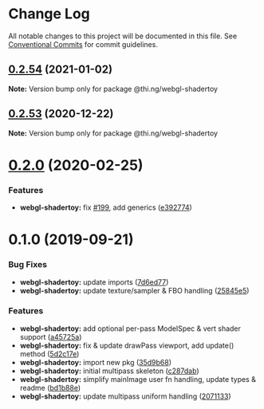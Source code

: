 # Change Log

All notable changes to this project will be documented in this file.
See [Conventional Commits](https://conventionalcommits.org) for commit guidelines.

## [0.2.54](https://github.com/thi-ng/umbrella/compare/@thi.ng/webgl-shadertoy@0.2.53...@thi.ng/webgl-shadertoy@0.2.54) (2021-01-02)

**Note:** Version bump only for package @thi.ng/webgl-shadertoy





## [0.2.53](https://github.com/thi-ng/umbrella/compare/@thi.ng/webgl-shadertoy@0.2.52...@thi.ng/webgl-shadertoy@0.2.53) (2020-12-22)

**Note:** Version bump only for package @thi.ng/webgl-shadertoy





# [0.2.0](https://github.com/thi-ng/umbrella/compare/@thi.ng/webgl-shadertoy@0.1.4...@thi.ng/webgl-shadertoy@0.2.0) (2020-02-25)


### Features

* **webgl-shadertoy:** fix [#199](https://github.com/thi-ng/umbrella/issues/199), add generics ([e392774](https://github.com/thi-ng/umbrella/commit/e392774945e4d29f145dba2fd17f99919b2c5fd5))





# 0.1.0 (2019-09-21)

### Bug Fixes

* **webgl-shadertoy:** update imports ([7d6ed77](https://github.com/thi-ng/umbrella/commit/7d6ed77))
* **webgl-shadertoy:** update texture/sampler & FBO handling ([25845e5](https://github.com/thi-ng/umbrella/commit/25845e5))

### Features

* **webgl-shadertoy:** add optional per-pass ModelSpec & vert shader support ([a45725a](https://github.com/thi-ng/umbrella/commit/a45725a))
* **webgl-shadertoy:** fix & update drawPass viewport, add update() method ([5d2c17e](https://github.com/thi-ng/umbrella/commit/5d2c17e))
* **webgl-shadertoy:** import new pkg ([35d9b68](https://github.com/thi-ng/umbrella/commit/35d9b68))
* **webgl-shadertoy:** initial multipass skeleton ([c287dab](https://github.com/thi-ng/umbrella/commit/c287dab))
* **webgl-shadertoy:** simplify mainImage user fn handling, update types & readme ([bd1b88e](https://github.com/thi-ng/umbrella/commit/bd1b88e))
* **webgl-shadertoy:** update multipass uniform handling ([2071133](https://github.com/thi-ng/umbrella/commit/2071133))
